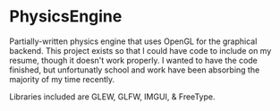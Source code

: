 # PhysicsEngine

Partially-written physics engine that uses OpenGL for the graphical backend. This project exists so that I could have code to include on my resume, though it doesn't work properly. I wanted to have the code finished, but unfortunatly school and work have been absorbing the majority of my time recently.

Libraries included are GLEW, GLFW, IMGUI, & FreeType.
